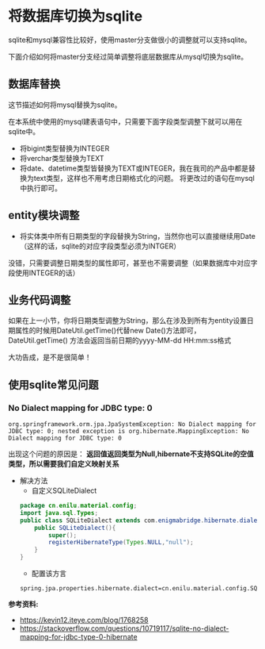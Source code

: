 # 将数据库切换为sqlite

sqlite和mysql兼容性比较好，使用master分支做很小的调整就可以支持sqlite。

下面介绍如何将master分支经过简单调整将底层数据库从mysql切换为sqlite。

## 数据库替换
这节描述如何将mysql替换为sqlite。

在本系统中使用的mysql建表语句中，只需要下面字段类型调整下就可以用在sqlite中。
- 将bigint类型替换为INTEGER
- 将verchar类型替换为TEXT
- 将date、datetime类型皆替换为TEXT或INTEGER，我在我司的产品中都是替换为text类型，这样也不用考虑日期格式化的问题。
将更改过的语句在mysql中执行即可。

## entity模块调整

- 将实体类中所有日期类型的字段替换为String，当然你也可以直接继续用Date（这样的话，sqlite的对应字段类型必须为INTGER）

没错，只需要调整日期类型的属性即可，甚至也不需要调整（如果数据库中对应字段使用INTEGER的话）

## 业务代码调整

 如果在上一小节，你将日期类型调整为String，那么在涉及到所有为entity设置日期属性的时候用DateUtil.getTime()代替new Date()方法即可，
 DateUtil.getTime() 方法会返回当前日期的yyyy-MM-dd HH:mm:ss格式
 
 大功告成，是不是很简单！



## 使用sqlite常见问题

### No Dialect mapping for JDBC type: 0
```
org.springframework.orm.jpa.JpaSystemException: No Dialect mapping for JDBC type: 0; nested exception is org.hibernate.MappingException: No Dialect mapping for JDBC type: 0
```
出现这个问题的原因是：
**返回值返回类型为Null,hibernate不支持SQLite的空值类型，所以需要我们自定义映射关系**

- 解决方法
    - 自定义SQLiteDialect
    ```java
    package cn.enilu.material.config;
    import java.sql.Types;
    public class SQLiteDialect extends com.enigmabridge.hibernate.dialect.SQLiteDialect {
        public SQLiteDialect(){
            super();
            registerHibernateType(Types.NULL,"null");
        }
    }
    ```
    - 配置该方言
    ```properties
    spring.jpa.properties.hibernate.dialect=cn.enilu.material.config.SQLiteDialect
    ```

**参考资料:** 
- https://kevin12.iteye.com/blog/1768258
- https://stackoverflow.com/questions/10719117/sqlite-no-dialect-mapping-for-jdbc-type-0-hibernate
